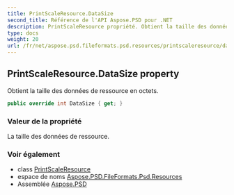 ```yaml
---
title: PrintScaleResource.DataSize
second_title: Référence de l'API Aspose.PSD pour .NET
description: PrintScaleResource propriété. Obtient la taille des données de ressource en octets.
type: docs
weight: 20
url: /fr/net/aspose.psd.fileformats.psd.resources/printscaleresource/datasize/
---
```

## PrintScaleResource.DataSize property

Obtient la taille des données de ressource en octets.

```csharp
public override int DataSize { get; }
```

### Valeur de la propriété

La taille des données de ressource.

### Voir également

* class [PrintScaleResource](../)
* espace de noms [Aspose.PSD.FileFormats.Psd.Resources](../../printscaleresource/)
* Assemblée [Aspose.PSD](../../../)


